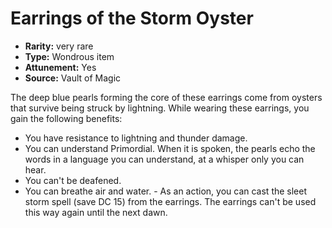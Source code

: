 
# Earrings of the Storm Oyster

* **Rarity:** very rare
* **Type:** Wondrous item
* **Attunement:** Yes
* **Source:** Vault of Magic


The deep blue pearls forming the core of these earrings come from oysters that survive being struck by lightning. While wearing these earrings, you gain the following benefits:
- You have resistance to lightning and thunder damage.
- You can understand Primordial. When it is spoken, the pearls echo the words in a language you can understand, at a whisper only you can hear.
- You can't be deafened.
- You can breathe air and water. - As an action, you can cast the sleet storm spell (save DC 15) from the earrings. The earrings can't be used this way again until the next dawn.

